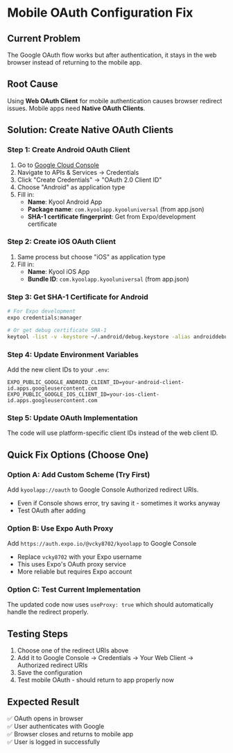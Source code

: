 # Mobile OAuth Configuration Fix

## Current Problem
The Google OAuth flow works but after authentication, it stays in the web browser instead of returning to the mobile app.

## Root Cause
Using **Web OAuth Client** for mobile authentication causes browser redirect issues. Mobile apps need **Native OAuth Clients**.

## Solution: Create Native OAuth Clients

### Step 1: Create Android OAuth Client
1. Go to [Google Cloud Console](https://console.cloud.google.com)
2. Navigate to APIs & Services → Credentials  
3. Click "Create Credentials" → "OAuth 2.0 Client ID"
4. Choose "Android" as application type
5. Fill in:
   - **Name**: Kyool Android App
   - **Package name**: `com.kyoolapp.kyooluniversal` (from app.json)
   - **SHA-1 certificate fingerprint**: Get from Expo/development certificate

### Step 2: Create iOS OAuth Client  
1. Same process but choose "iOS" as application type
2. Fill in:
   - **Name**: Kyool iOS App
   - **Bundle ID**: `com.kyoolapp.kyooluniversal` (from app.json)

### Step 3: Get SHA-1 Certificate for Android
```bash
# For Expo development
expo credentials:manager

# Or get debug certificate SHA-1
keytool -list -v -keystore ~/.android/debug.keystore -alias androiddebugkey -storepass android -keypass android
```

### Step 4: Update Environment Variables
Add the new client IDs to your `.env`:
```env
EXPO_PUBLIC_GOOGLE_ANDROID_CLIENT_ID=your-android-client-id.apps.googleusercontent.com
EXPO_PUBLIC_GOOGLE_IOS_CLIENT_ID=your-ios-client-id.apps.googleusercontent.com
```

### Step 5: Update OAuth Implementation
The code will use platform-specific client IDs instead of the web client ID.

## Quick Fix Options (Choose One)

### Option A: Add Custom Scheme (Try First)
Add `kyoolapp://oauth` to Google Console Authorized redirect URIs.
- Even if Console shows error, try saving it - sometimes it works anyway
- Test OAuth after adding

### Option B: Use Expo Auth Proxy  
Add `https://auth.expo.io/@vcky8702/kyoolapp` to Google Console
- Replace `vcky8702` with your Expo username  
- This uses Expo's OAuth proxy service
- More reliable but requires Expo account

### Option C: Test Current Implementation
The updated code now uses `useProxy: true` which should automatically handle the redirect properly.

## Testing Steps
1. Choose one of the redirect URIs above
2. Add it to Google Console → Credentials → Your Web Client → Authorized redirect URIs  
3. Save the configuration
4. Test mobile OAuth - should return to app properly now

## Expected Result
✅ OAuth opens in browser  
✅ User authenticates with Google  
✅ Browser closes and returns to mobile app  
✅ User is logged in successfully